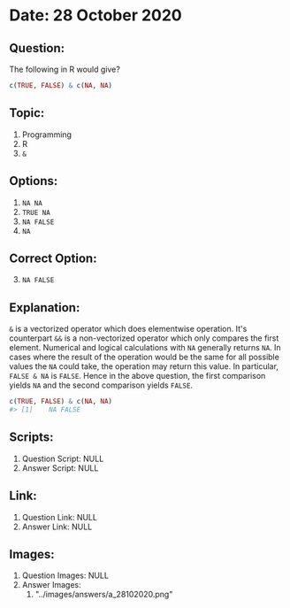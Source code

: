 # Date: 28 October 2020

## Question:
The following in R would give?
```r
c(TRUE, FALSE) & c(NA, NA)
```

## Topic:
1. Programming
2. R
3. `&`

## Options:
1. `NA NA`
2. `TRUE NA`
3. `NA FALSE`
4. `NA`

## Correct Option:
3. `NA FALSE`

## Explanation:
`&` is a vectorized operator which does elementwise operation. It's counterpart `&&` is a non-vectorized operator which only compares the first element. Numerical and logical calculations with `NA` generally returns `NA`. In cases where the result of the operation would be the same for all possible values the `NA` could take, the operation may return this value. In particular, `FALSE & NA` is `FALSE`. Hence in the above question, the first comparison yields `NA` and the second comparison yields `FALSE`.
``` r
c(TRUE, FALSE) & c(NA, NA)
#> [1]    NA FALSE
```

## Scripts:
1. Question Script: NULL
2. Answer Script: NULL

## Link:
1. Question Link: NULL
2. Answer Link: NULL

## Images:
1. Question Images: NULL
2. Answer Images:
   1. "../images/answers/a_28102020.png" 
